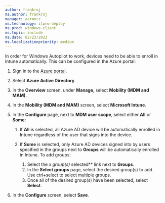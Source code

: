 ```yaml
---
author: frankroj
ms.author: frankroj
manager: aaroncz
ms.technology: itpro-deploy
ms.prod: windows-client
ms.topic: include
ms.date: 02/23/2023
ms.localizationpriority: medium
---
```


In order for Windows Autopilot to work, devices need to be able to enroll in Intune automatically. This can be configured in the Azure portal:

1. Sign in to the [Azure portal](https://portal.azure.com/).

2. Select **Azure Active Directory**.

3. In the **Overview** screen, under **Manage**, select **Mobility (MDM and MAM)**.

4. In the **Mobility (MDM and MAM)** screen, select **Microsoft Intune**.

5. In the **Configure** page, next to **MDM user scope**, select either **All** or **Some**:

   1. If **All** is selected, all Azure AD device will be automatically enrolled in Intune regardless of the user that signs into the device.

   2. If **Some** is selected, only Azure AD devices signed into by users specified in the groups next to **Groups** will be automatically enrolled in Intune. To add groups:

      1. Select the ***x* group*(s)* selected** link next to **Groups**.
      2. In the **Select groups** page, select the desired group(s) to add. Use ctrl+select to select multiple groups.
      3. Once all of the desired group(s) have been selected, select **Select**.

6. In the **Configure** screen, select **Save**.